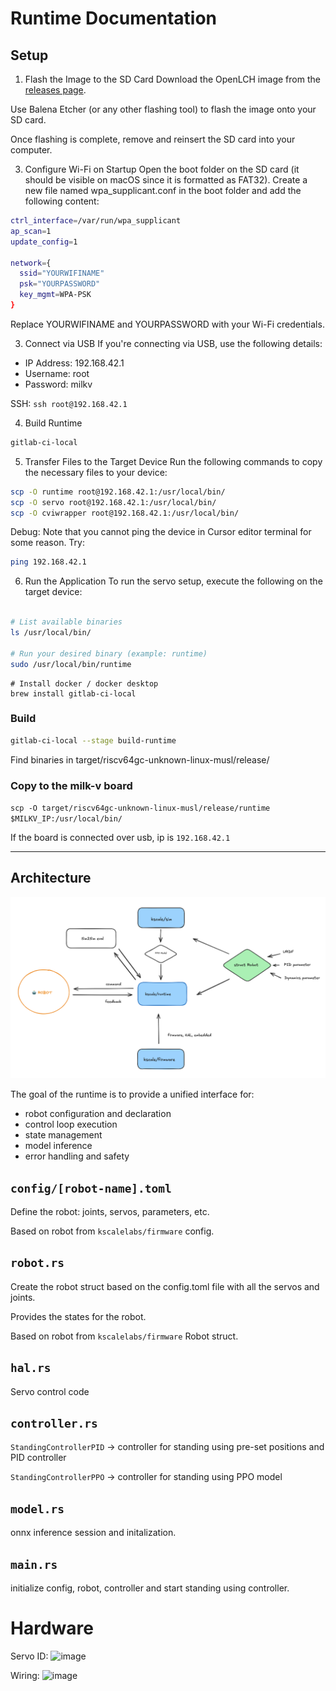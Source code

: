 # Runtime Documentation

## Setup

1. Flash the Image to the SD Card
Download the OpenLCH image from the [releases page](https://github.com/Zeroth-Robotics/OpenLCH-buildroot/releases).

Use Balena Etcher (or any other flashing tool) to flash the image onto your SD card.

Once flashing is complete, remove and reinsert the SD card into your computer.

3. Configure Wi-Fi on Startup
Open the boot folder on the SD card (it should be visible on macOS since it is formatted as FAT32).
Create a new file named wpa_supplicant.conf in the boot folder and add the following content:

```bash
ctrl_interface=/var/run/wpa_supplicant
ap_scan=1
update_config=1

network={
  ssid="YOURWIFINAME"
  psk="YOURPASSWORD"
  key_mgmt=WPA-PSK
}
```
Replace YOURWIFINAME and YOURPASSWORD with your Wi-Fi credentials.

3. Connect via USB
If you're connecting via USB, use the following details:

- IP Address: 192.168.42.1
- Username: root
- Password: milkv

SSH:
`ssh root@192.168.42.1`

4. Build Runtime
```bash
gitlab-ci-local
```

5. Transfer Files to the Target Device
Run the following commands to copy the necessary files to your device:

```bash
scp -O runtime root@192.168.42.1:/usr/local/bin/
scp -O servo root@192.168.42.1:/usr/local/bin/
scp -O cviwrapper root@192.168.42.1:/usr/local/bin/
```

Debug:
Note that you cannot ping the device in Cursor editor terminal for some reason. Try:
```bash
ping 192.168.42.1
```

6. Run the Application
To run the servo setup, execute the following on the target device:

```bash

# List available binaries
ls /usr/local/bin/

# Run your desired binary (example: runtime)
sudo /usr/local/bin/runtime
```




```
# Install docker / docker desktop
brew install gitlab-ci-local
```

### Build

```bash
gitlab-ci-local --stage build-runtime
```

Find binaries in target/riscv64gc-unknown-linux-musl/release/

### Copy to the milk-v board
`scp -O target/riscv64gc-unknown-linux-musl/release/runtime $MILKV_IP:/usr/local/bin/`

If the board is connected over usb, ip is `192.168.42.1`






---

## Architecture

<img src="public/runtime.png" alt="Runtime Architecture">

The goal of the runtime is to provide a unified interface for:

- robot configuration and declaration
- control loop execution
- state management
- model inference
- error handling and safety

## `config/[robot-name].toml`

Define the robot: joints, servos, parameters, etc.

Based on robot from `kscalelabs/firmware` config.

## `robot.rs`

Create the robot struct based on the config.toml file with all the servos and joints.

Provides the states for the robot.

Based on robot from `kscalelabs/firmware` Robot struct.

## `hal.rs`

Servo control code

## `controller.rs`

`StandingControllerPID` -> controller for standing using pre-set positions and PID controller

`StandingControllerPPO` -> controller for standing using PPO model

## `model.rs`

onnx inference session and initalization.

## `main.rs`

initialize config, robot, controller and start standing using controller.


# Hardware
Servo ID:
![image](https://github.com/user-attachments/assets/93db0404-bf76-4b4f-9201-665cc868364b)

Wiring:
![image](https://github.com/user-attachments/assets/d1c02231-ae6e-4333-bf7e-74db47416b88)

